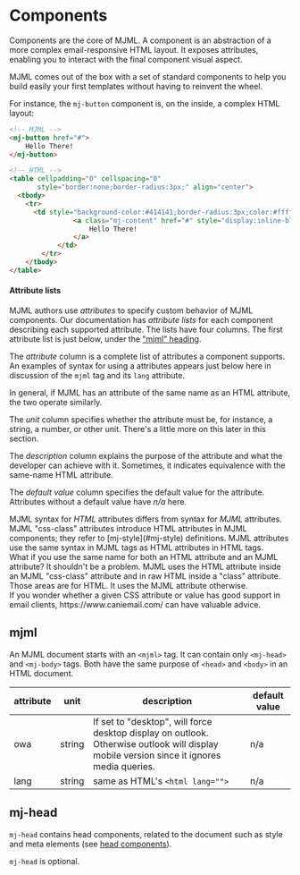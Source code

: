 # Components

Components are the core of MJML. A component is an abstraction of a more complex email-responsive HTML layout. It exposes attributes, enabling you to interact with the final component visual aspect.

MJML comes out of the box with a set of standard components to help you build easily your first templates without having to reinvent the wheel.

For instance, the `mj-button` component is, on the inside, a complex HTML layout:

``` html
<!-- MJML -->
<mj-button href="#">
    Hello There!
</mj-button>

<!-- HTML -->
<table cellpadding="0" cellspacing="0"
       style="border:none;border-radius:3px;" align="center">
  <tbody>
    <tr>
      <td style="background-color:#414141;border-radius:3px;color:#ffffff;cursor:auto;" align="center" valign="middle" bgcolor="#414141">
				<a class="mj-content" href="#" style="display:inline-block;text-decoration:none;background-color:#414141;border:1px solid #414141;border-radius:3px;color:#ffffff;font-size:13px;font-weight:bold;padding:15px 30px;" target="_blank">
					Hello There!
				</a>
			</td>
		</tr>
	</tbody>
</table>
```

#### Attribute lists

MJML authors use _attributes_ to specify custom behavior of MJML components.
Our documentation has _attribute lists_ for each component describing each 
  supported attribute.
The lists have four columns.
The first attribute list is just below, under the ["mjml" heading](#mjml).

The _attribute_ column is a complete list of attributes a component supports.
An examples of syntax for using a attributes appears just below here
  in discussion of the `mjml` tag and its `lang` attribute.

<aside class="notice">
In general, if MJML has an attribute of the same name as an HTML attribute,
  the two operate similarly.
</aside>

The _unit_ column specifies whether the attribute must be, for instance,
  a string, a number, or other unit.
There's a little more on this later in this section.

The _description_ column explains the purpose of the attribute
  and what the developer can achieve with it.
Sometimes, it indicates equivalence with the same-name HTML attribute. 

The _default value_ column specifies the default value for the attribute.
Attributes without a default value have _n/a_ here.

<aside class="notice">
MJML syntax for <em>HTML</em> attributes differs from syntax for <em>MJML</em> attributes.
MJML "css-class" attributes introduce HTML attributes in MJML components;
  they refer to [mj-style](#mj-style) definitions.
MJML attributes use the same syntax in MJML tags as HTML attributes in HTML tags.
</aside>

<aside class="notice">
What if you use the same name for both an HTML attribute and
  an MJML attribute?
It shouldn't be a problem.
MJML uses the HTML attribute inside an MJML "css-class" attribute and
  in raw HTML inside a "class" attribute.
Those areas are for HTML.
It uses the MJML attribute otherwise.
</aside>

<aside class="notice">
  If you wonder whether a given CSS attribute or value has good support
    in email clients, https://www.caniemail.com/ can have valuable advice.
</aside>


## mjml

An MJML document starts with an `<mjml>` tag.
It can contain only `<mj-head>` and `<mj-body>` tags.
Both have the same purpose of `<head>` and `<body>` in an HTML document.

attribute | unit | description | default value
----------|------|-------------|---------------
owa | string | If set to "desktop", will force desktop display on outlook. Otherwise outlook will display mobile version since it ignores media queries. | n/a
lang | string | same as HTML's `<html lang="">` | n/a

## mj-head

`mj-head` contains head components, related to the document such as style and meta elements (see [head components](#standard-head-components)).

`mj-head` is optional.
